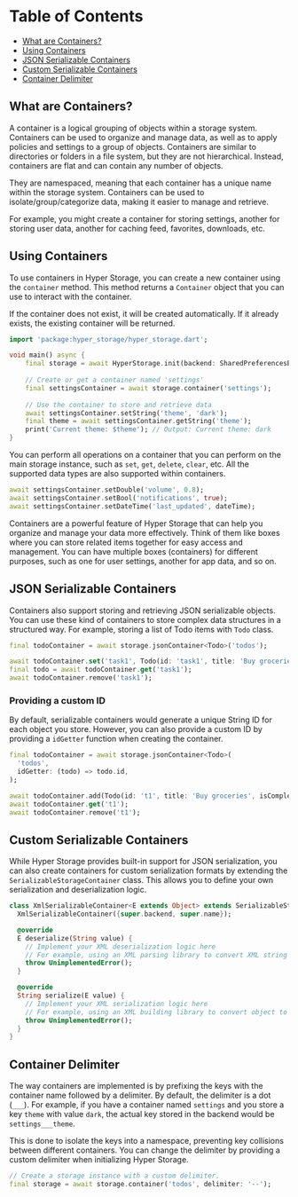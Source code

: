 # Table of Contents

- [What are Containers?](#what-are-containers)
- [Using Containers](#using-containers)
- [JSON Serializable Containers](#json-serializable-containers)
- [Custom Serializable Containers](#custom-serializable-containers)
- [Container Delimiter](#container-delimiter)

## What are Containers?

A container is a logical grouping of objects within a storage system. Containers can be used to organize and manage
data, as well as to apply policies and settings to a group of objects. Containers are similar to directories or folders
in a file system, but they are not hierarchical. Instead, containers are flat and can contain any number of objects.

They are namespaced, meaning that each container has a unique name within the storage system. Containers can be used to
isolate/group/categorize data, making it easier to manage and retrieve.

For example, you might create a container for storing settings, another for storing user data, another for caching
feed, favorites, downloads, etc.

## Using Containers

To use containers in Hyper Storage, you can create a new container using the `container` method. This method
returns a `Container` object that you can use to interact with the container.

If the container does not exist, it will be created automatically. If it already exists, the existing container will be
returned.

```dart
import 'package:hyper_storage/hyper_storage.dart';

void main() async {
    final storage = await HyperStorage.init(backend: SharedPreferencesBackend());
    
    // Create or get a container named 'settings'
    final settingsContainer = await storage.container('settings');
    
    // Use the container to store and retrieve data
    await settingsContainer.setString('theme', 'dark');
    final theme = await settingsContainer.getString('theme');
    print('Current theme: $theme'); // Output: Current theme: dark
}
```

You can perform all operations on a container that you can perform on the main storage instance, such as `set`, `get`,
`delete`, `clear`, etc. All the supported data types are also supported within containers.

```dart
await settingsContainer.setDouble('volume', 0.8);
await settingsContainer.setBool('notifications', true);
await settingsContainer.setDateTime('last_updated', dateTime);
```

Containers are a powerful feature of Hyper Storage that can help you organize and manage your data more effectively.
Think of them like boxes where you can store related items together for easy access and management. You can have 
multiple boxes (containers) for different purposes, such as one for user settings, another for app data, and so on.

## JSON Serializable Containers

Containers also support storing and retrieving JSON serializable objects. You can use these kind of containers to
store complex data structures in a structured way. For example, storing a list of Todo items with `Todo` class.

```dart
final todoContainer = await storage.jsonContainer<Todo>('todos');

await todoContainer.set('task1', Todo(id: 'task1', title: 'Buy groceries', isCompleted: false));
final todo = await todoContainer.get('task1');
await todoContainer.remove('task1');
```

### Providing a custom ID

By default, serializable containers would generate a unique String ID for each object you store. However, you can
also provide a custom ID by providing a `idGetter` function when creating the container.

```dart
final todoContainer = await storage.jsonContainer<Todo>(
  'todos',
  idGetter: (todo) => todo.id,
);

await todoContainer.add(Todo(id: 't1', title: 'Buy groceries', isCompleted: false));
await todoContainer.get('t1');
await todoContainer.remove('t1');
```

## Custom Serializable Containers

While Hyper Storage provides built-in support for JSON serialization, you can also create containers for custom
serialization formats by extending the `SerializableStorageContainer` class. This allows you to define your own serialization 
and deserialization logic.

```dart
class XmlSerializableContainer<E extends Object> extends SerializableStorageContainer<E> {
  XmlSerializableContainer({super.backend, super.name});

  @override
  E deserialize(String value) {
    // Implement your XML deserialization logic here
    // For example, using an XML parsing library to convert XML string to object
    throw UnimplementedError();
  }

  @override
  String serialize(E value) {
    // Implement your XML serialization logic here
    // For example, using an XML building library to convert object to XML string
    throw UnimplementedError();
  }
}
```

## Container Delimiter

The way containers are implemented is by prefixing the keys with the container name followed by a delimiter. 
By default, the delimiter is a dot (`___`). For example, if you have a container named `settings` and you store a key
`theme` with value `dark`, the actual key stored in the backend would be `settings___theme`.

This is done to isolate the keys into a namespace, preventing key collisions between different containers. You can
change the delimiter by providing a custom delimiter when initializing Hyper Storage.

```dart
// Create a storage instance with a custom delimiter.
final storage = await storage.container('todos', delimiter: '--');
```